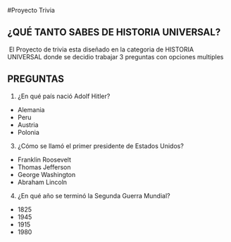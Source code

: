 #Proyecto Trivia
## ¿QUÉ TANTO SABES DE HISTORIA UNIVERSAL?

<img src="https://es.seaicons.com/wp-content/uploads/2016/07/Globe-Connected-icon.png" alt=""> 
El Proyecto de trivia esta diseñado en la categoria de HISTORIA UNIVERSAL donde se decidio trabajar 3 preguntas con opciones multiples   
  
  ## PREGUNTAS

1. ¿En qué país nació Adolf Hitler?
- Alemania
- Peru
- Austria
- Polonia 
3. ¿Cómo se llamó el primer presidente de Estados Unidos?
- Franklin Roosevelt
- Thomas Jefferson
- George Washington
- Abraham Lincoln
4. ¿En qué año se terminó la Segunda Guerra Mundial?
- 1825
- 1945
- 1915
- 1980

